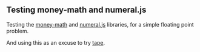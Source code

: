 ## Testing money-math and numeral.js

Testing the [money-math](https://www.npmjs.com/package/money-math) and
[numeral.js](http://numeraljs.com/) libraries, for a simple floating point
problem.

And using this as an excuse to try [tape](https://github.com/substack/tape).


